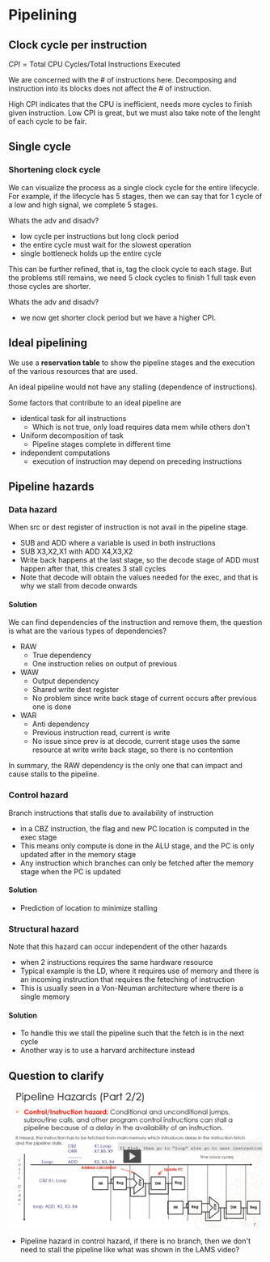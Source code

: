 # Pipelining

## Clock cycle per instruction

$CPI = \text{Total CPU Cycles} / \text{Total Instructions Executed}$

We are concerned with the # of instructions here. Decomposing and instruction into
its blocks does not affect the # of instruction.

High CPI indicates that the CPU is inefficient, needs more cycles to finish given
instruction. Low CPI is great, but we must also take note of the lenght of each
cycle to be fair.

## Single cycle

### Shortening clock cycle

We can visualize the process as a single clock cycle for the entire lifecycle.
For example, if the lifecycle has 5 stages, then we can say that for 1 cycle
of a low and high signal, we complete 5 stages.

Whats the adv and disadv?

- low cycle per instructions but long clock period
- the entire cycle must wait for the slowest operation
- single bottleneck holds up the entire cycle

This can be further refined, that is, tag the clock cycle to each stage. But the
problems still remains, we need 5 clock cycles to finish 1 full task even those
cycles are shorter.

Whats the adv and disadv?

- we now get shorter clock period but we have a higher CPI.

## Ideal pipelining

We use a **reservation table** to show the pipeline stages and the execution of
the various resources that are used.

An ideal pipeline would not have any stalling (dependence of instructions).

Some factors that contribute to an ideal pipeline are

- identical task for all instructions
  - Which is not true, only load requires data mem while others don't
- Uniform decomposition of task
  - Pipeline stages complete in different time
- independent computations
  - execution of instruction may depend on preceding instructions

## Pipeline hazards

### Data hazard

When src or dest register of instruction is not avail in the pipeline stage.

- SUB and ADD where a variable is used in both instructions
- SUB X3,X2,X1 with ADD X4,X3,X2
- Write back happens at the last stage, so the decode stage of ADD must happen
  after that, this creates 3 stall cycles
- Note that decode will obtain the values needed for the exec, and that is why
  we stall from decode onwards

#### Solution

We can find dependencies of the instruction and remove them, the question is what
are the various types of dependencies?

- RAW
  - True dependency
  - One instruction relies on output of previous
- WAW
  - Output dependency
  - Shared write dest register
  - No problem since write back stage of current occurs after previous one is done
- WAR
  - Anti dependency
  - Previous instruction read, current is write
  - No issue since prev is at decode, current stage uses the same resource at write
    write back stage, so there is no contention

In summary, the RAW dependency is the only one that can impact and cause stalls
to the pipeline.

### Control hazard

Branch instructions that stalls due to availability of instruction

- in a CBZ instruction, the flag and new PC location is computed in the exec stage
- This means only compute is done in the ALU stage, and the PC is only updated
  after in the memory stage
- Any instruction which branches can only be fetched after the memory stage when
  the PC is updated

#### Solution

- Prediction of location to minimize stalling

### Structural hazard

Note that this hazard can occur independent of the other hazards

- when 2 instructions requires the same hardware resource
- Typical example is the LD, where it requires use of memory and there is an
  incoming instruction that requires the feteching of instruction
- This is usually seen in a Von-Neuman architecture where there is a single memory

#### Solution

- To handle this we stall the pipeline such that the fetch is in the next cycle
- Another way is to use a harvard architecture instead

## Question to clarify

![alt text](image/control_hazard.png)

- Pipeline hazard in control hazard, if there is no branch, then we don't need
  to stall the pipeline like what was shown in the LAMS video?
